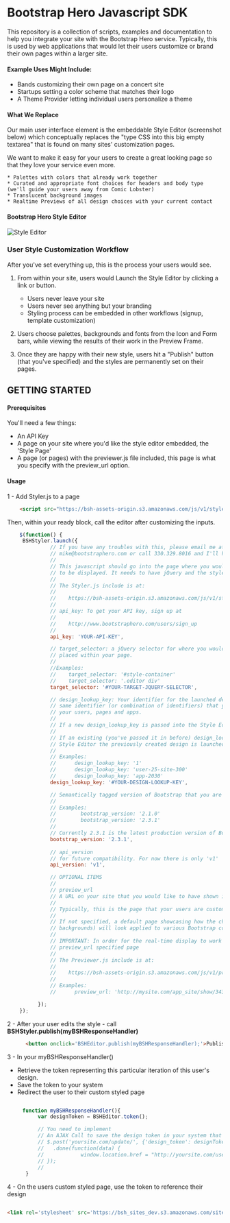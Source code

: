 Bootstrap Hero Javascript SDK
=========
This repository is a collection of scripts, examples and documentation to help you integrate your site with the Bootstrap Hero service. Typically, this is used by web applications that would let their users customize or brand their own pages within a larger site.

#### Example Uses Might Include:
  - Bands customizing their own page on a concert site
  - Startups setting a color scheme that matches their logo 
  - A Theme Provider letting individual users personalize a theme

#### What We Replace

Our main user interface element is the embeddable Style Editor (screenshot below) which conceptually replaces the "type CSS into this big empty textarea" that is found on many sites' customization pages.

We want to make it easy for your users to create a great looking page so that they love your service even more.

    * Palettes with colors that already work together
    * Curated and appropriate font choices for headers and body type (we'll guide your users away from Comic Lobster)
    * Translucent background images
    * Realtime Previews of all design choices with your current contact 

#### Bootstrap Hero Style Editor



![Style Editor](https://raw.github.com/BootstrapHero/javascript-sdk/master/demo/images/screenshot.jpg)



### User Style Customization Workflow

After you've set everything up, this is the process your users would see.

1. From within your site, users would Launch the Style Editor by clicking a link or button.

    * Users never leave your site
    * Users never see anything but your branding
    * Styling process can be embedded in other workflows (signup, template customization)
   
2. Users choose palettes, backgrounds and fonts from the Icon and Form bars, while viewing the results of their work in the Preview Frame.

3. Once they are happy with their new style, users hit a "Publish" button (that you've specified) and the styles are permanently set on their pages.


## GETTING STARTED

#### Prerequisites
You'll need a few things:

* An API Key
* A page on your site where you'd like the style editor embedded, the 'Style Page'
* A page (or pages) with the previewer.js file included, this page is what you specify with the preview_url option.

#### Usage

1 - Add Styler.js to a page


```html
    <script src="https://bsh-assets-origin.s3.amazonaws.com/js/v1/styler.js"></script>
```

Then, within your ready block, call the editor after customizing the inputs. 

```javascript
    $(function() {
     BSHStyler.launch({
              // If you have any troubles with this, please email me at 
              // mike@bootstraphero.com or call 330.329.8016 and I'll help you out.
              //
              // This javascript should go into the page where you would like the Style Editor
              // to be displayed. It needs to have jQuery and the styler.js referenced before launch
              //
              // The Styler.js include is at:
              // 
              //    https://bsh-assets-origin.s3.amazonaws.com/js/v1/styler.js
              //                        
              // api_key: To get your API key, sign up at 
              //
              //    http://www.bootstraphero.com/users/sign_up
              //               
              api_key: 'YOUR-API-KEY',

              // target_selector: a jQuery selector for where you would like the Style Editor
              // placed within your page.
              //
              //Examples:
              //    target_selector: '#style-container'
              //    target_selector: '.editor div'
              target_selector: '#YOUR-TARGET-JQUERY-SELECTOR',

              // design_lookup_key: Your identifier for the launched design, and typically the 
              // same identifier (or combination of identifiers) that you use in identifying 
              // your users, pages and apps.
              // 
              // If a new design_lookup_key is passed into the Style Editor a new Design is created.
              //
              // If an existing (you've passed it in before) design_lookup_key is passed into the
              // Style Editor the previously created design is launched for editing.
              //
              // Examples:
              //      design_lookup_key: '1'
              //      design_lookup_key: 'user-25-site-300'
              //      design_lookup_key: 'app-2030'        
              design_lookup_key: '#YOUR-DESIGN-LOOKUP-KEY',

              // Semantically tagged version of Bootstrap that you are using.
              // 
              // Examples:
              //        bootstrap_version: '2.1.0'
              //        bootstrap_version: '2.3.1'
              //
              // Currently 2.3.1 is the latest production version of Bootstrap
              bootstrap_version: '2.3.1',
              
              // api_version
              // for future compatibility. For now there is only 'v1'
              api_version: 'v1',

              // OPTIONAL ITEMS          
              // 
              // preview_url
              // A URL on your site that you would like to have shown in the viewport window of the style editor.
              //
              // Typically, this is the page that your users are customizing for themselves.
              //
              // If not specified, a default page showcasing how the chosen style elements (fonts, palettes and 
              // backgrounds) will look applied to various Bootstrap components.
              //
              // IMPORTANT: In order for the real-time display to work you'll need to include previewer.js on the 
              // preview_url specified page
              //
              // The Previewer.js include is at:
              // 
              //    https://bsh-assets-origin.s3.amazonaws.com/js/v1/previewer.js
              //
              // Examples:
              //      preview_url: 'http://mysite.com/app_site/show/343'

          });
    });
```

2 - After your user edits the style - call **BSHStyler.publish(myBSHResponseHandler)**

```html
      <button onclick='BSHEditor.publish(myBSHResponseHandler);'>Publish</button>
```

3 - In your myBSHResponseHandler() 

* Retrieve the token representing this particular iteration of this user's design.
* Save the token to your system 
* Redirect the user to their custom styled page

```javascript

     function myBSHResponseHandler(){          
          var designToken = BSHEditor.token();

          // You need to implement
          // An AJAX Call to save the design token in your system that redirects on success
          // $.post('yoursite.com/update/', {'design_token': designToken})
          //   .done(function(data) {
          //            window.location.href = "http://yoursite.com/user-branded-page/";
          // });
          //         
      }
```

4 - On the users custom styled page, use the token to reference their design

```html

<link rel='stylesheet' src='https://bsh_sites_dev.s3.amazonaws.com/site/YOUR_API_KEY/DESIGN_TOKEN/design.css'>

```


